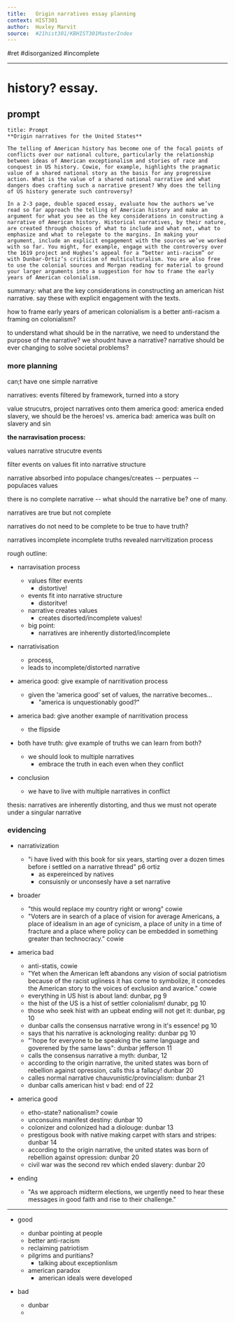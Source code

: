 ```yaml
---
title:   Origin narratives essay planning
context: HIST301
author:  Huxley Marvit
source:  #21hist301/KBHIST301MasterIndex
---
```


#ret #disorganized #incomplete

***

# history? essay.

## prompt

```ad-info
title: Prompt
**Origin narratives for the United States**

The telling of American history has become one of the focal points of conflicts over our national culture, particularly the relationship between ideas of American exceptionalism and stories of race and conquest in US history. Cowie, for example, highlights the pragmatic value of a shared national story as the basis for any progressive action. What is the value of a shared national narrative and what dangers does crafting such a narrative present? Why does the telling of US history generate such controversy?

In a 2-3 page, double spaced essay, evaluate how the authors we’ve read so far approach the telling of American history and make an argument for what you see as the key considerations in constructing a narrative of American history. Historical narratives, by their nature, are created through choices of what to include and what not, what to emphasize and what to relegate to the margins. In making your argument, include an explicit engagement with the sources we’ve worked with so far. You might, for example, engage with the controversy over the 1619 project and Hughes’s appeal for a “better anti-racism” or with Dunbar-Ortiz’s criticism of multiculturalism. You are also free to use the colonial sources and Morgan reading for material to ground your larger arguments into a suggestion for how to frame the early years of American colonialism.
```

summary: what are the key considerations in constructing an american hist narrative. say these with explicit engagement with the texts.

how to frame early years of american colonialism
is a better anti-racism a framing on colonialism?




to understand what should be in the narrative, we need to understand the purpose of the narrative? 
we shoudnt have a narrative?
narrative should be ever changing to solve societal problems?



### more planning

can;t have one simple narrative


narratives: events filtered by framework, turned into a story



value strucutrs, project narratives onto them
america good: america ended slavery, we should be the heroes!
vs.
america bad: america was built on slavery and sin


**the narravisation process:**

values
narrative strucutre
events

filter events on values
fit into narrative structure

narrative absorbed into populace
changes/creates -- perpuates --  populaces values



there is no complete narrative -- 
what should the narrative be? one of many.

narratives are true but not complete

narratives do not need to be complete to be true
to have truth?


narratives incomplete 
incomplete truths revealed
narrvitization process 


rough outline:

- narravisation process
	- values filter events
		- distortive!
	- events fit into narrative structure
		- distoritve!
	- narrative creates values 
		- creates disorted/incomplete values!
	- big point:
		- narratives are inherently distorted/incomplete

- narrativisation
	- process,
	- leads to incomplete/distorted narrative
- america good: give example of narritivation process
	- given the 'america good' set of values, the narrative becomes...
		- "america is unquestionably good?"
- america bad: give another example of narritivation process
	- the flipside
- both have truth: give example of truths we can learn from both?
	- we should look to multiple narratives
		- embrace the truth in each even when they conflict
- conclusion
	- we have to live with multiple narratives in conflict 

thesis: narratives are inherently distorting, and thus we must not operate under a singular narrative


### evidencing

- narrativization
	- "i have lived with this book for six years, starting over a dozen times before i settled on a narrative thread" p6 ortiz
		- as expereinced by natives
		- consuisnly or unconsesly have a set narrative


- broader
	-  "this would replace my country right or wrong" cowie
	-   "Voters are in search of a place of vision for average Americans, a place of idealism in an age of cynicism, a place of unity in a time of fracture and a place where policy can be embedded in something greater than technocracy." cowie


- america bad
	- anti-statis, cowie
	- "Yet when the American left abandons any vision of social patriotism because of the racist ugliness it has come to symbolize, it concedes the American story to the voices of exclusion and avarice." cowie
	- everything in US hist is about land: dunbar, pg 9
	- the hist of the US is a hist of settler colonialism! dunabr, pg 10
	- those who seek hist with an upbeat ending will not get it: dunbar, pg 10
	- dunbar calls the consensus narrative wrong in it's essence! pg 10
	- says that his narrative is acknologing reality: dunbar pg 10
	- "'hope for everyone to be speaking the same language and goverened by the same laws": dunbar jefferson 11
	- calls the consensus narrative a myth: dunbar, 12
	- according to the origin narrative, the united states was born of rebellion against opression, calls this a fallacy! dunbar 20
	- calles normal narrative chauvunistic/provincialism: dunbar 21
	- dunbar calls american hist v bad: end of 22

- america good
	- etho-state? nationalism? cowie
	- unconsuins manifest destiny: dunbar 10
	- colonizer and colonized had a diolouge: dunbar 13
	- prestigous book with native making carpet with stars and stripes: dunbar 14
	- according to the origin narrative, the united states was born of rebellion against opression: dunbar 20
	- civil war was the second rev which ended slavery: dunbar 20


- ending
	- "As we approach midterm elections, we urgently need to hear these messages in good faith and rise to their challenge."



---



- good
	- dunbar pointing at people
	- better anti-racism
	- reclaiming patriotism
	- pilgrims and puritians?
		- talking about exceptionlism
	- american paradox
		- american ideals were developed
		
- bad
	- dunbar
	- 














